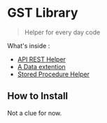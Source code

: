 ﻿# GST Library

> Helper for every day code

What's inside :

 * [API REST Helper](./src/GST.Library.API.REST/README.md)
 * [A Data extention](./src/GST.Library.Data/README.md)
 * [Stored Procedure Helper](./src/GST.Library.StoredProcedureHelper/README.md)


## How to Install

Not a clue for now.
